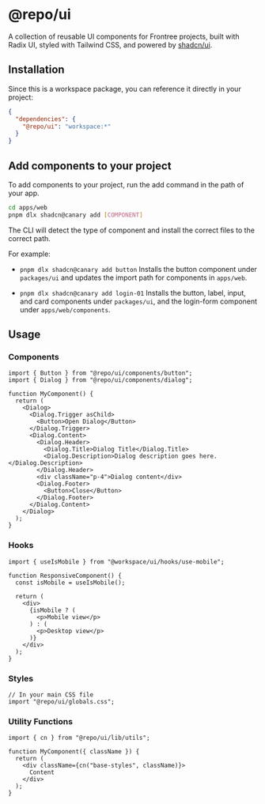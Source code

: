 # @repo/ui

A collection of reusable UI components for Frontree projects, built with Radix UI, styled with Tailwind CSS, and powered by [shadcn/ui](https://ui.shadcn.com/).

## Installation

Since this is a workspace package, you can reference it directly in your project:

```json
{
  "dependencies": {
    "@repo/ui": "workspace:*"
  }
}
```

## Add components to your project

To add components to your project, run the add command in the path of your app.

```sh
cd apps/web
pnpm dlx shadcn@canary add [COMPONENT]
```

The CLI will detect the type of component and install the correct files to the correct path.

For example:

- `pnpm dlx shadcn@canary add button`
  Installs the button component under `packages/ui` and updates the import path for components in `apps/web`.

- `pnpm dlx shadcn@canary add login-01`
  Installs the button, label, input, and card components under `packages/ui`, and the login-form component under `apps/web/components`.

## Usage

### Components

```tsx
import { Button } from "@repo/ui/components/button";
import { Dialog } from "@repo/ui/components/dialog";

function MyComponent() {
  return (
    <Dialog>
      <Dialog.Trigger asChild>
        <Button>Open Dialog</Button>
      </Dialog.Trigger>
      <Dialog.Content>
        <Dialog.Header>
          <Dialog.Title>Dialog Title</Dialog.Title>
          <Dialog.Description>Dialog description goes here.</Dialog.Description>
        </Dialog.Header>
        <div className="p-4">Dialog content</div>
        <Dialog.Footer>
          <Button>Close</Button>
        </Dialog.Footer>
      </Dialog.Content>
    </Dialog>
  );
}
```

### Hooks

```tsx
import { useIsMobile } from "@workspace/ui/hooks/use-mobile";

function ResponsiveComponent() {
  const isMobile = useIsMobile();

  return (
    <div>
      {isMobile ? (
        <p>Mobile view</p>
      ) : (
        <p>Desktop view</p>
      )}
    </div>
  );
}
```

### Styles

```tsx
// In your main CSS file
import "@repo/ui/globals.css";
```

### Utility Functions

```tsx
import { cn } from "@repo/ui/lib/utils";

function MyComponent({ className }) {
  return (
    <div className={cn("base-styles", className)}>
      Content
    </div>
  );
}
```